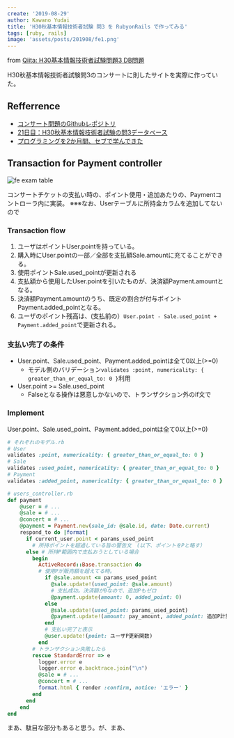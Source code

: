 ```yaml
---
create: '2019-08-29'
author: Kawano Yudai
title: 'H30秋基本情報技術者試験 問3 を RubyonRails で作ってみる'
tags: [ruby, rails]
image: 'assets/posts/201908/fe1.png'
---
```


from [Qiita: H30基本情報技術者試験問題3 DB問題](https://qiita.com/OriverK/items/4e71ebd81a6ef372dcf9)

H30秋基本情報技術者試験問3のコンサートに則したサイトを実際に作っていた。

## Refferrence

- [コンサート問題のGithubレポジトリ](https://github.com/oriverk/ConcertTicket)
- [21日目：H30秋基本情報技術者試験の問3データベース](https://qiita.com/OriverK/items/6efe454be2d6be84ceb5)
- [プログラミングを2か月間、セブで学んできた](https://qiita.com/OriverK/items/30d8941c7799c9aa6dfd)

## Transaction for Payment controller

<picture>
  <img src="/assets/posts/201908/fe1.png" alt="fe exam table" />
</picture>

コンサートチケットの支払い時の、ポイント使用・追加あたりの、Paymentコントローラ内に実装。
※※※なお、Userテーブルに所持金カラムを追加してないので

### Transaction flow
1. ユーザはポイントUser.pointを持っている。
2. 購入時にUser.pointの一部／全部を支払額Sale.amountに充てることができる。
3. 使用ポイントSale.used_pointが更新される
4. 支払額から使用したUser.pointを引いたものが、決済額Payment.amountとなる。
5. 決済額Payment.amountのうち、既定の割合が付与ポイントPayment.added_pointとなる。
6. ユーザのポイント残高は、(支払前の）`User.point - Sale.used_point + Payment.added_point`で更新される。

### 支払い完了の条件
- User.point、Sale.used_point、Payment.added_pointは全て0以上(>=0)
    - モデル側のバリデーション`validates :point, numericality: { greater_than_or_equal_to: 0 }`利用
- User.point >= Sale.used_point
    - Falseとなる操作は悪意しかないので、トランザクション外のif文で

### Implement
 User.point、Sale.used_point、Payment.added_pointは全て0以上(>=0)

```rb
# それぞれのモデル.rb
# User
validates :point, numericality: { greater_than_or_equal_to: 0 }
# Sale
validates :used_point, numericality: { greater_than_or_equal_to: 0 }
# Payment
validates :added_point, numericality: { greater_than_or_equal_to: 0 }
```

```rb
# users_controller.rb
def payment
    @user = # ...
    @sale = # ...
    @concert = # ...
    @payment = Payment.new(sale_id: @sale.id, date: Date.current)
    respond_to do |format|
      if current_user.point < params_used_point 
        # 所持ポイントを超過している旨の警告文　(以下、ポイントをPと略す）
      else # 所持P範囲内で支払おうとしている場合
        begin
          ActiveRecord::Base.transaction do
          # 使用Pが販売額を超えてる時。
            if @sale.amount <= params_used_point 
              @sale.update!(used_point: @sale.amount)
              # 支払成功。決済額が0なので、追加Pもゼロ
              @payment.update(amount: 0, added_point: 0) 
            else
              @sale.update!(used_point: params_used_point)
              @payment.update!(amount: pay_amount, added_point: 追加P計算関数)
            end
            # 支払い完了と表示
            @user.update!(point: ユーザP更新関数)
          end
        # トランザクション失敗したら
        rescue StandardError => e　
          logger.error e
          logger.error e.backtrace.join("\n")
          @sale = # ...
          @concert = # ...
          format.html { render :confirm, notice: 'エラー' }
        end
      end
    end
end
```

まあ、駄目な部分もあると思う。が、まあ、